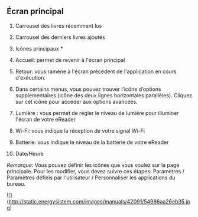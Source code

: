 ## Écran principal

1) Carrousel des livres récemment lus 

2) Carrousel des derniers livres ajoutés 

3) Icônes principaux * 

4) Accueil: permet de revenir à l'écran principal 

5) Retour: vous ramène à l'écran précédent de l'application en cours d'exécution. 

6) Dans certains menus, vous pouvez trouver l’icône d’options supplémentaires (icône des deux lignes horizontales 
parallèles). Cliquez sur cet icône pour accéder aux options avancées. 

7) Lumière : vous permet de régler le niveau de lumière pour illuminer l'écran de votre eReader 

8) Wi-Fi: vous indique la réception de votre signal Wi-Fi 

9) Batterie: vous indique le niveau de la batterie de votre eReader 

10) Date/Heure 

*Remarque:* Vous pouvez définir les icônes que vous voulez sur la page principale. Pour les modifier, vous devez suivre ces étapes: Paramètres / Paramètres définis par l'utilisateur / Personnaliser les applications du bureau.

![] (http://static.energysistem.com/images/manuals/42091/54986aa26eb35.jpg)

